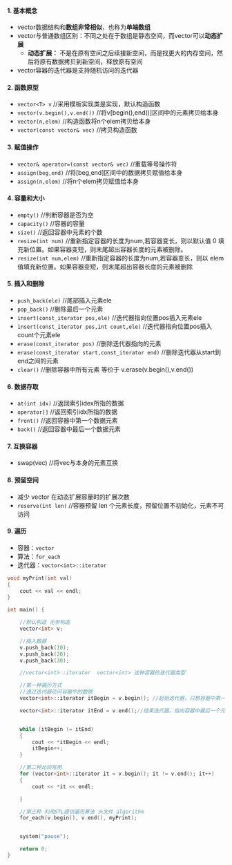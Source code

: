 <!--
 * @Author: 15868707168@163.com 15868707168@163.com
 * @Date: 2023-03-29 15:20:50
 * @LastEditors: 15868707168@163.com 15868707168@163.com
 * @LastEditTime: 2023-03-30 10:44:43
 * @FilePath: \CPlusPlusLessons\STL\容器\1.vector.md
 * @Description: 这是默认设置,请设置`customMade`, 打开koroFileHeader查看配置 进行设置: https://github.com/OBKoro1/koro1FileHeader/wiki/%E9%85%8D%E7%BD%AE
-->

#### 1. 基本概念
+ vector数据结构和**数组非常相似**，也称为**单端数组**
+ vector与普通数组区别：不同之处在于数组是静态空间，而vector可以**动态扩展**
	+ **动态扩展：** 不是在原有空间之后续接新空间，而是找更大的内存空间，然后将原有数据拷贝到新空间，释放原有空间
+ vector容器的迭代器是支持随机访问的迭代器

#### 2. 函数原型
+ `vector<T> v` //采用模板实现类是实现，默认构造函数
+ `vector(v.begin(),v.end())` //将v[begin(),end()]区间中的元素拷贝给本身
+ `vector(n,elem)` //构造函数将n个elem拷贝给本身
+ `vector(const vector& vec)` //拷贝构造函数

#### 3. 赋值操作
+ `vector& operator=(const vector& vec)` //重载等号操作符
+ `assign(beg,end)` //将[beg,end]区间中的数据拷贝赋值给本身
+ `assign(n,elem)`  //将n个elem拷贝赋值给本身

#### 4. 容量和大小
+ `empty()`           //判断容器是否为空
+ `capacity()`        //容器的容量
+ `size()`            //返回容器中元素的个数
+ `resize(int num)`   //重新指定容器的长度为num,若容器变长，则以默认值 0 填充新位置。如果容器变短，则末尾超出容器长度的元素被删除。
+ `resize(int num,elem)` //重新指定容器的长度为num,若容器变长，则以 elem 值填充新位置。如果容器变短，则末尾超出容器长度的元素被删除

#### 5. 插入和删除
+ `push_back(ele)` //尾部插入元素ele
+ `pop_back()`  //删除最后一个元素
+ `insert(const_iterator pos,ele)` //迭代器指向位置pos插入元素ele
+ `insert(const_iterator pos,int count,ele)` //迭代器指向位置pos插入count个元素ele
+ `erase(const_iterator pos)`  //删除迭代器指向的元素
+ `erase(const_iterator start,const_iterator end)` //删除迭代器从start到end之间的元素
+ `clear()`  //删除容器中所有元素 等价于 v.erase(v.begin(),v.end())

#### 6. 数据存取
+ `at(int idx)` //返回索引idex所指的数据
+ `operator[]` //返回索引idx所指的数据
+ `front()` //返回容器中第一个数据元素
+ `back()`  //返回容器中最后一个数据元素

#### 7. 互换容器
+ swap(vec)  //将vec与本身的元素互换

#### 8. 预留空间
+ 减少 vector 在动态扩展容量时的扩展次数
+ `reserve(int len)` //容器预留 len 个元素长度，预留位置不初始化，元素不可访问

#### 9. 遍历
+ 容器：`vector`
+ 算法：`for_each`
+ 迭代器：`vector<int>::iterator`

```C++
void myPrint(int val)
{
	cout << val << endl;
}

int main() {

	//默认构造 无参构造
	vector<int> v;

	//插入数据
	v.push_back(10);
	v.push_back(20);
	v.push_back(30);

	//vector<int>::iterator  vector<int> 这种容器的迭代器类型

	//第一种遍历方式
	//通过迭代器访问容器中的数据
	vector<int>::iterator itBegin = v.begin(); //起始迭代器，只想容器中第一个元素

	vector<int>::iterator itEnd = v.end();//结束迭代器，指向容器中最后一个元素的下一个位置


	while (itBegin != itEnd)
	{
		cout << *itBegin << endl;
		itBegin++;
	}

	//第二种比较常用
	for (vector<int>::iterator it = v.begin(); it != v.end(); it++)
	{
		cout << *it << endl;

	}

	//第三种 利用STL提供遍历算法 头文件 algorithm
	for_each(v.begin(), v.end(), myPrint);


	system("pause");

	return 0;
}
```
